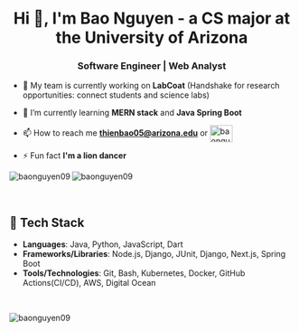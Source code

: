 <h1 align="center">Hi 👋, I'm Bao Nguyen - a CS major at the University of Arizona</h1>
<h3 align="center">Software Engineer | Web Analyst</h3>

- 🔭 My team is currently working on **LabCoat** (Handshake for research opportunities: connect students and science labs)

- 🌱 I’m currently learning **MERN stack** and **Java Spring Boot**

- 📫 How to reach me **thienbao05@arizona.edu** or <a href="https://linkedin.com/in/baonguyen05" target="blank"><img align="center" src="https://raw.githubusercontent.com/rahuldkjain/github-profile-readme-generator/master/src/images/icons/Social/linked-in-alt.svg" alt="baonguyen05" height="30" width="40" /></a>

- ⚡ Fun fact **I'm a lion dancer**

<p><img align="left" src="https://github-readme-stats.vercel.app/api/top-langs?username=BaoNguyen09&show_icons=true&locale=en&layout=compact" alt="baonguyen09" /></p>
<p><img align="center" src="https://github-readme-streak-stats.herokuapp.com/?user=baonguyen09&" alt="baonguyen09" /></p>
<br>

## 🌱 Tech Stack

- **Languages**: Java, Python, JavaScript, Dart
- **Frameworks/Libraries**: Node.js, Django, JUnit, Django, Next.js, Spring Boot
- **Tools/Technologies**: Git, Bash, Kubernetes, Docker, GitHub Actions(CI/CD), AWS, Digital Ocean
<br>
<p align="left"> <img src="https://komarev.com/ghpvc/?username=baonguyen09&label=Profile%20views&color=0e75b6&style=flat" alt="baonguyen09" /> </p>
